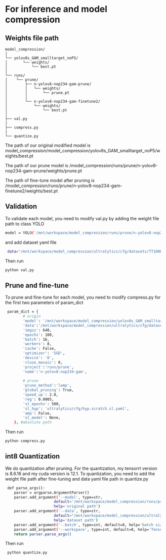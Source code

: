 # For inference and model compression

## Weights file path
```
model_compression/
│
└── yolov8s_GAM_smalltarget_noP5/
│       └── weights/
│           └── best.pt
│
└── runs/
│    └── prune/
│        ├── n-yolov8-nop234-gam-prune/
│        │   └── weights/
│        │       └── prune.pt
│        │
│        └── n-yolov8-nop234-gam-finetune2/
│            └── weights/
│                └── best.pt
│
├── val.py
|
├── compress.py
|
└── quantize.py

```

The path of our original modified model is model_compression/model_compression/yolov8s_GAM_smalltarget_noP5/weights/best.pt 

The path of our prune model is /model_compression/runs/prune/n-yolov8-nop234-gam-prune/weights/prune.pt 

The path of fine-tune model after pruning is /model_compression/runs/prune/n-yolov8-nop234-gam-finetune2/weights/best.pt

## Validation
To validate each model, you need to modify val.py by adding the weight file path to class YOLO
```bash
model = YOLO('/mnt/workspace/model_compression/runs/prune/n-yolov8-nop234-gam-finetune2/weights/best.pt') #absolute path
```
and add dataset yaml file
```bash
 data="/mnt/workspace/model_compression/ultralytics/cfg/datasets/TT100K.yaml", #absolute path
```
Then run
```bash
python val.py
```

## Prune and fine-tune
To prune and fine-tune for each model, you need to modify compress.py for the first two parameters of param_dict
```bash
 param_dict = {
        # origin
        'model': '/mnt/workspace/model_compression/yolov8s_GAM_smalltarget_noP5/weights/best.pt',
        'data':'/mnt/workspace/model_compression/ultralytics/cfg/datasets/TT100K.yaml',
        'imgsz': 640,
        'epochs': 100,
        'batch': 16,
        'workers': 8,
        'cache': False,
        'optimizer': 'SGD',
        'device': '0',
        'close_mosaic': 0,
        'project':'runs/prune',
        'name':'n-yolov8-nop234-gam',
        
        # prune
        'prune_method':'lamp',
        'global_pruning': True,
        'speed_up': 2.0,
        'reg': 0.0005,
        'sl_epochs': 500,
        'sl_hyp': 'ultralytics/cfg/hyp.scratch.sl.yaml',
        'amp': False, 
        'sl_model': None,
    }, #absolute path
```
Then run
```bash
python compress.py
```

## int8 Quantization
We do quantization after pruning. For the quantization, my tensorrt version is 8.6.16 and my cuda version is 12.1. To quantization, you need to add the weight file path after fine-tuning and data yaml file path in quantize.py
```bash
 def parse_args():
    parser = argparse.ArgumentParser()
    parser.add_argument('--model', type=str, 
                      default='/mnt/workspace/model_compression/runs/prune/n-yolov8-nop234-gam-finetune2/weights/best.pt',
                      help='original path')
    parser.add_argument('--data', type=str,
                      default="/mnt/workspace/model_compression/ultralytics/cfg/datasets/TT100K.yaml",
                      help='dataset path')
    parser.add_argument('--batch', type=int, default=8, help='batch size')
    parser.add_argument('--workspace', type=int, default=8, help='TensorRT workspace size in GB')
    return parser.parse_args()

```
Then run
```bash
 python quantize.py

```






















